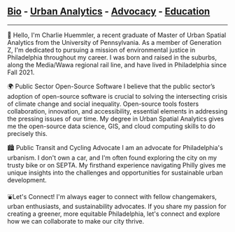 ## [Bio](/index.md) - [Urban Analytics](/portfolio.md) - [Advocacy](/advocacy.md) - [Education](/education.md) 

---

👋 Hello, I'm Charlie Huemmler, a recent graduate of Master of Urban Spatial Analytics from the University of Pennsylvania. As a member of Generation Z, I'm dedicated to pursuing a mission of environmental justice in Philadelphia throughout my career. I was born and raised in the suburbs, along the Media/Wawa regional rail line, and have lived in Philadelphia since Fall 2021.

🌍 Public Sector Open-Source Software
I believe that the public sector’s adoption of open-source software is crucial to solving the intersecting crisis of climate change and social inequality. Open-source tools fosters collaboration, innovation, and accessibility, essential elements in addressing the pressing issues of our time. My degree in Urban Spatial Analytics gives me the open-source data science, GIS, and cloud computing skills to do precisely this. 

🏙️ Public Transit and Cycling Advocate
I am an advocate for Philadelphia's urbanism. I don't own a car, and I'm often found exploring the city on my trusty bike or on SEPTA. My firsthand experience navigating Philly gives me unique insights into the challenges and opportunities for sustainable urban development.

⛲Let's Connect!
I'm always eager to connect with fellow changemakers, urban enthusiasts, and sustainability advocates. If you share my passion for creating a greener, more equitable Philadelphia, let's connect and explore how we can collaborate to make our city thrive.